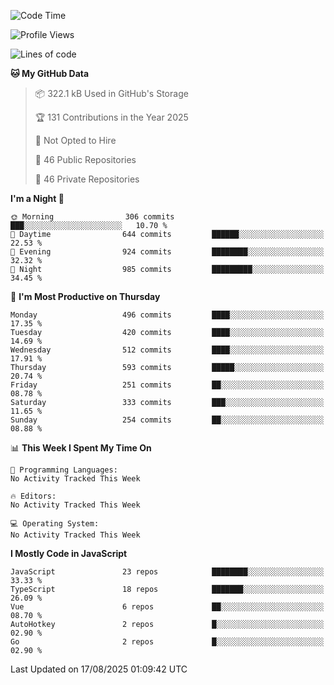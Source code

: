 <!--START_SECTION:waka-->
![Code Time](http://img.shields.io/badge/Code%20Time-977%20hrs%2024%20mins-blue)

![Profile Views](http://img.shields.io/badge/Profile%20Views-1-blue)

![Lines of code](https://img.shields.io/badge/From%20Hello%20World%20I%27ve%20Written-1.7%20million%20lines%20of%20code-blue)

**🐱 My GitHub Data** 

> 📦 322.1 kB Used in GitHub's Storage 
 > 
> 🏆 131 Contributions in the Year 2025
 > 
> 🚫 Not Opted to Hire
 > 
> 📜 46 Public Repositories 
 > 
> 🔑 46 Private Repositories 
 > 
**I'm a Night 🦉** 

```text
🌞 Morning                306 commits         ███░░░░░░░░░░░░░░░░░░░░░░   10.70 % 
🌆 Daytime                644 commits         ██████░░░░░░░░░░░░░░░░░░░   22.53 % 
🌃 Evening                924 commits         ████████░░░░░░░░░░░░░░░░░   32.32 % 
🌙 Night                  985 commits         █████████░░░░░░░░░░░░░░░░   34.45 % 
```
📅 **I'm Most Productive on Thursday** 

```text
Monday                   496 commits         ████░░░░░░░░░░░░░░░░░░░░░   17.35 % 
Tuesday                  420 commits         ████░░░░░░░░░░░░░░░░░░░░░   14.69 % 
Wednesday                512 commits         ████░░░░░░░░░░░░░░░░░░░░░   17.91 % 
Thursday                 593 commits         █████░░░░░░░░░░░░░░░░░░░░   20.74 % 
Friday                   251 commits         ██░░░░░░░░░░░░░░░░░░░░░░░   08.78 % 
Saturday                 333 commits         ███░░░░░░░░░░░░░░░░░░░░░░   11.65 % 
Sunday                   254 commits         ██░░░░░░░░░░░░░░░░░░░░░░░   08.88 % 
```


📊 **This Week I Spent My Time On** 

```text
💬 Programming Languages: 
No Activity Tracked This Week

🔥 Editors: 
No Activity Tracked This Week

💻 Operating System: 
No Activity Tracked This Week
```

**I Mostly Code in JavaScript** 

```text
JavaScript               23 repos            ████████░░░░░░░░░░░░░░░░░   33.33 % 
TypeScript               18 repos            ███████░░░░░░░░░░░░░░░░░░   26.09 % 
Vue                      6 repos             ██░░░░░░░░░░░░░░░░░░░░░░░   08.70 % 
AutoHotkey               2 repos             █░░░░░░░░░░░░░░░░░░░░░░░░   02.90 % 
Go                       2 repos             █░░░░░░░░░░░░░░░░░░░░░░░░   02.90 % 
```




 Last Updated on 17/08/2025 01:09:42 UTC
<!--END_SECTION:waka-->
